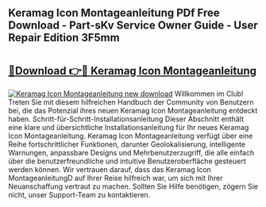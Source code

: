 ## Keramag Icon Montageanleitung PDf Free Download - Part-sKv Service Owner Guide - User Repair Edition 3F5mm

# <h2><a href="http://df6xe7.blite.top/?on=Keramag+Icon+Montageanleitung">🔗Download 👉🔴 Keramag Icon Montageanleitung</a></h2>

[![Keramag Icon Montageanleitung new download](https://i.imgur.com/lujVjoI.png)](http://df6xe7.blite.top/?on=Keramag+Icon+Montageanleitung)
Willkommen im Club! Treten Sie mit diesem hilfreichen Handbuch der Community von Benutzern bei, die das Potenzial ihres neuen Keramag Icon Montageanleitung entdeckt haben. Schritt-für-Schritt-Installationsanleitung Dieser Abschnitt enthält eine klare und übersichtliche Installationsanleitung für Ihr neues Keramag Icon Montageanleitung. Keramag Icon Montageanleitung verfügt über eine Reihe fortschrittlicher Funktionen, darunter Geolokalisierung, intelligente Warnungen, anpassbare Designs und Mehrbenutzerzugriff, die alle einfach über die benutzerfreundliche und intuitive Benutzeroberfläche gesteuert werden können. Wir vertrauen darauf, dass das Keramag Icon MontageanleitungD auf Ihrer Reise hilfreich war, um sich mit Ihrer Neuanschaffung vertraut zu machen. Sollten Sie Hilfe benötigen, zögern Sie nicht, unser Support-Team zu kontaktieren.
